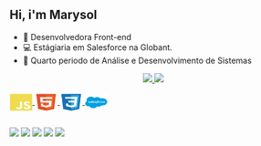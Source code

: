 ## Hi, i'm Marysol 

- 🔭 Desenvolvedora Front-end
- 💻 Estágiaria em Salesforce na Globant.
- 🌱 Quarto periodo de Análise e Desenvolvimento de Sistemas 

<div align="center">
  <a href="https://github.com/MarysolHelena">
  <img height="160em" src="https://github-readme-stats.vercel.app/api?username=MarysolHelena&show_icons=true&theme=synthwave&include_all_commits=true&count_private=true"/>
  <img height="160em" src="https://github-readme-stats.vercel.app/api/top-langs/?username=MarysolHelena&layout=compact&langs_count=7&theme=synthwave"/>
</div>
  
<div style="display: inline_block"><br>
  <img align="center" alt="Mary-Js" height="30" width="40" src="https://raw.githubusercontent.com/devicons/devicon/master/icons/javascript/javascript-plain.svg">
  <img align="center" alt="Mary-HTML" height="30" width="40" src="https://raw.githubusercontent.com/devicons/devicon/master/icons/html5/html5-original.svg">
  <img align="center" alt="Mary-CSS" height="30" width="40" src="https://raw.githubusercontent.com/devicons/devicon/master/icons/css3/css3-original.svg">
   <img align="center" alt="Mary-salesforce" height="30" width="40" src="https://raw.githubusercontent.com/devicons/devicon/master/icons/salesforce/salesforce-plain.svg">
</div>
  
  ##
  
  <div>
  <a href="https://www.instagram.com/helenagstark/" target="_blank"><img src="https://img.shields.io/badge/-Instagram-%23E4405F?style=for-the-badge&logo=instagram&logoColor=white" target="_blank"></a>
 	<a href="https://www.twitch.tv/settings/profile" target="_blank"><img src="https://img.shields.io/badge/Twitch-9146FF?style=for-the-badge&logo=twitch&logoColor=white" target="_blank"></a>
 <a href="https://discord.com/channels/@me" target="_blank"><img src="https://img.shields.io/badge/Discord-7289DA?style=for-the-badge&logo=discord&logoColor=white" target="_blank"></a> 
  <a href = "mailto:marysolgomesm@gmail.com"><img src="https://img.shields.io/badge/-Gmail-%23333?style=for-the-badge&logo=gmail&logoColor=white" target="_blank"></a>
  <a href="https://www.linkedin.com/in/maysol-helena-mattosinho-867ba1bb/" target="_blank"><img src="https://img.shields.io/badge/-LinkedIn-%230077B5?style=for-the-badge&logo=linkedin&logoColor=white" target="_blank"></a> 
  </div>
